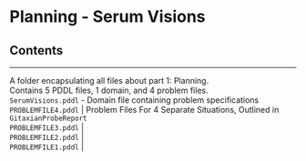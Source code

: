 # Planning - Serum Visions


## Contents
_____________
A folder encapsulating all files about part 1: Planning.   
Contains 5 PDDL files, 1 domain, and 4 problem files.   
`SerumVisions.pddl` - Domain file containing problem specifications  
`PROBLEMFILE4.pddl` | Problem Files For 4 Separate Situations, Outlined in `GitaxianProbeReport`  
`PROBLEMFILE3.pddl` |  
`PROBLEMFILE2.pddl` |  
`PROBLEMFILE1.pddl` | 